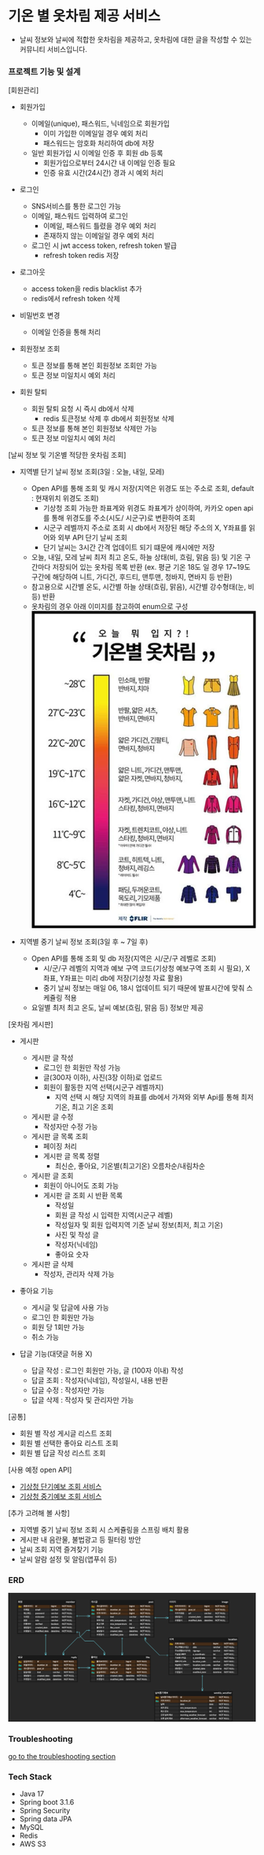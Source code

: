 # 기온 별 옷차림 제공 서비스
- 날씨 정보와 날씨에 적합한 옷차림을 제공하고, 옷차림에 대한 글을 작성할 수 있는 커뮤니티 서비스입니다.

### 프로젝트 기능 및 설계
[회원관리]

- 회원가입
    - 이메일(unique), 패스워드, 닉네임으로 회원가입
        - 이미 가입한 이메일일 경우 예외 처리
        - 패스워드는 암호화 처리하여 db에 저장
    - 일반 회원가입 시 이메일 인증 후 회원 db 등록
        - 회원가입으로부터 24시간 내 이메일 인증 필요
        - 인증 유효 시간(24시간) 경과 시 예외 처리
    
- 로그인
    - SNS서비스를 통한 로그인 가능
    - 이메일, 패스워드 입력하여 로그인
        - 이메일, 패스워드 틀렸을 경우 예외 처리
        - 존재하지 않는 이메일일 경우 예외 처리
    - 로그인 시 jwt access token, refresh token 발급
      - refresh token redis 저장
- 로그아웃
    - access token을 redis blacklist 추가
    - redis에서 refresh token 삭제
- 비밀번호 변경
    - 이메일 인증을 통해 처리
- 회원정보 조회
    - 토큰 정보를 통해 본인 회원정보 조회만 가능
    - 토큰 정보 미일치시 예외 처리
- 회원 탈퇴
    - 회원 탈퇴 요청 시 즉시 db에서 삭제
      - redis 토큰정보 삭제 후 db에서 회원정보 삭제
    - 토큰 정보를 통해 본인 회원정보 삭제만 가능
    - 토큰 정보 미일치시 예외 처리

[날씨 정보 및 기온별 적당한 옷차림 조회]

- 지역별 단기 날씨 정보 조회(3일 : 오늘, 내일, 모레)
    - Open API를 통해 조회 및 캐시 저장(지역은 위경도 또는 주소로 조회, default : 현재위치 위경도 조회)
      - 기상청 조회 가능한 좌표계와 위경도 좌표계가 상이하여, 카카오 open api를 통해 위경도를 주소(시도/ 시군구)로 변환하여 조회 
      - 시군구 레벨까지 주소로 조회 시 db에서 저장된 해당 주소의 X, Y좌표를 읽어와 외부 API 단기 날씨 조회
      - 단기 날씨는 3시간 간격 업데이트 되기 떄문에 캐시에만 저장
    - 오늘, 내일, 모레 날씨 최저 최고 온도, 하늘 상태(비, 흐림, 맑음 등) 및 기온 구간마다 저장되어 있는 옷차림 목록 반환
  (ex. 평균 기온 18도 일 경우 17~19도 구간에 해당하여 니트, 가디건, 후드티, 맨투맨, 청바지, 면바지 등 반환)
    - 참고용으로 시간별 온도, 시간별 하늘 상태(흐림, 맑음), 시간별 강수형태(눈, 비 등) 반환
    - 옷차림의 경우 아래 이미지를 참고하여 enum으로 구성
      ![dress](doc/img/dress.png)

- 지역별 중기 날씨 정보 조회(3일 후 ~ 7일 후)
    - Open API를 통해 조회 및 db 저장(지역은 시/군/구 레벨로 조회)
      - 시/군/구 레벨의 지역과 예보 구역 코드(기상청 예보구역 조회 시 필요), X좌표, Y좌표는 미리 db에 저장(기상청 자료 활용)
      - 중기 날씨 정보는 매일 06, 18시 업데이트 되기 때문에 발표시간에 맞춰 스케쥴링 적용
    - 요일별 최저 최고 온도, 날씨 예보(흐림, 맑음 등) 정보만 제공

[옷차림 게시판]

- 게시판
    - 게시판 글 작성
        - 로그인 한 회원만 작성 가능
        - 글(300자 이하), 사진(3장 이하)로 업로드
        - 회원이 활동한 지역 선택(시군구 레벨까지)
          - 지역 선택 시 해당 지역의 좌표를 db에서 가져와 외부 Api를 통해 최저 기온, 최고 기온 조회
    - 게시판 글 수정
        - 작성자만 수정 가능
    - 게시판 글 목록 조회
        - 페이징 처리
        - 게시판 글 목록 정렬
            - 최신순, 좋아요, 기온별(최고기온) 오름차순/내림차순
    - 게시판 글 조회
        - 회원이 아니어도 조회 가능
        - 게시판 글 조회 시 반환 목록
            - 작성일
            - 회원 글 작성 시 입력한 지역(시군구 레벨)
            - 작성일자 및 회원 입력지역 기준 날씨 정보(최저, 최고 기온)
            - 사진 및 작성 글
            - 작성자(닉네임)
            - 좋아요 숫자
    - 게시판 글 삭제
        - 작성자, 관리자 삭제 가능
    
- 좋아요 기능
    - 게시글 및 답글에 사용 가능
    - 로그인 한 회원만 가능
    - 회원 당 1회만 가능
    - 취소 가능
- 답글 기능(대댓글 허용 X)
    - 답글 작성 : 로그인 회원만 가능, 글 (100자 이내) 작성
    - 답글 조회 : 작성자(닉네임), 작성일시, 내용 반환
    - 답글 수정 : 작성자만 가능
    - 답글 삭제 : 작성자 및 관리자만 가능

[공통]

- 회원 별 작성 게시글 리스트 조회
- 회원 별 선택한 좋아요 리스트 조회
- 회원 별 답글 작성 리스트 조회

[사용 예정 open API]

- [기상청 단기예보 조회 서비스](https://www.data.go.kr/data/15084084/openapi.do)
- [기상청 중기예보 조회 서비스](https://www.data.go.kr/data/15059468/openapi.do#tab_layer_detail_function)

[추가 고려해 볼 사항]

- 지역별 중기 날씨 정보 조회 시 스케쥴링을 스프링 배치 활용
- 게시판 내 음란물, 불법광고 등 필터링 방안
- 날씨 조회 지역 즐겨찾기 기능
- 날씨 알람 설정 및 알림(앱푸쉬 등)

### ERD
![erd](doc/img/weather_dress.png)

### Troubleshooting
[go to the troubleshooting section](doc/trouble_shooting.md)

### Tech Stack
- Java 17
- Spring boot 3.1.6
- Spring Security
- Spring data JPA
- MySQL
- Redis
- AWS S3